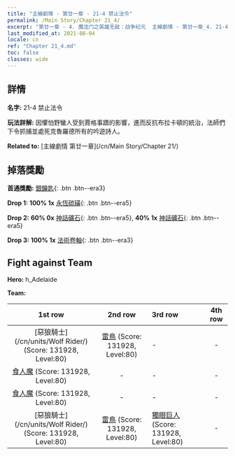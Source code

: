 ```yaml
---
title: "主線劇情 - 第廿一章 - 21-4 禁止法令"
permalink: /Main Story/Chapter 21_4/
excerpt: "第廿一章 - 4. 魔法门之英雄无敌：战争纪元  主線劇情 - 第廿一章_4. 21-4 禁止法令"
last_modified_at: 2021-08-04
locale: cn
ref: "Chapter 21_4.md"
toc: false
classes: wide
---
```


## 詳情

 **名字:** 21-4 禁止法令

 **玩法詳解:** 因懼怕野蠻人受到賈格事蹟的影響，進而反抗布拉卡頓的統治，法師們下令抓捕並處死克魯羅德所有的吟遊詩人。

 **Related to:** [主線劇情 第廿一章](/cn/Main Story/Chapter 21/)

## 掉落獎勵

 **首通獎勵:** [銀鑰匙](/cn/Items/con_693/){: .btn .btn--era3}

 **Drop 1:** **100% 1x** [永恆硫磺](/cn/Items/mat_71/){: .btn .btn--era5}

 **Drop 2:** **60% 0x** [神話礦石](/cn/Items/mat_61/){: .btn .btn--era5}, **40% 1x** [神話礦石](/cn/Items/mat_61/){: .btn .btn--era5}

 **Drop 3:** **100% 1x** [法術卷軸](/cn/Items/con_694/){: .btn .btn--era3}


## Fight against Team
 **Hero:** h_Adelaide

 **Team:**


  | 1st row | 2nd row | 3rd row | 4th row |
  |:----:|:----:|:----|:----:|
  | [惡狼騎士](/cn/units/Wolf Rider/) (Score: 131928, Level:80)  | [雷鳥](/cn/units/Roc/) (Score: 131928, Level:80)  | - | - |
  | [食人魔](/cn/units/Ogre/) (Score: 131928, Level:80)  | - | - | - |
  | [食人魔](/cn/units/Ogre/) (Score: 131928, Level:80)  | - | - | - |
  | [惡狼騎士](/cn/units/Wolf Rider/) (Score: 131928, Level:80)  | [雷鳥](/cn/units/Roc/) (Score: 131928, Level:80)  | [獨眼巨人](/cn/units/Cyclops/) (Score: 131928, Level:80)  | - |


